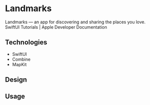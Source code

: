 # Landmarks
Landmarks — an app for discovering and sharing the places you love. SwiftUI Tutorials | Apple Developer Documentation

## Technologies
+ SwiftUI
+ Combine
+ MapKit

## Design

## Usage
